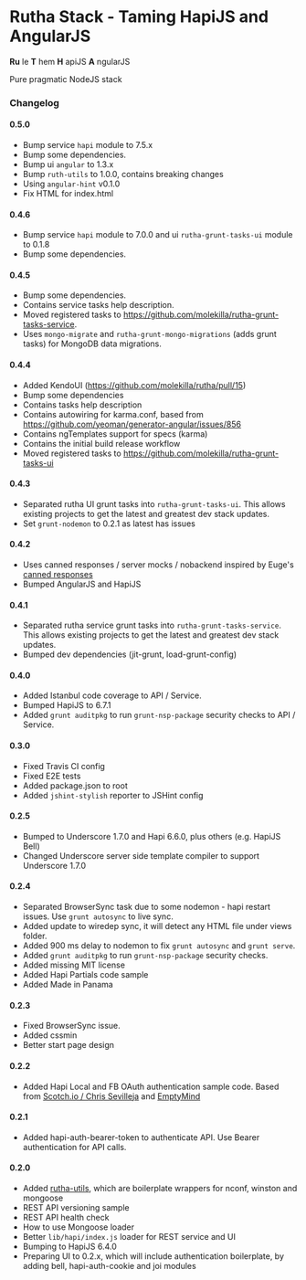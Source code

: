 # Rutha Stack - Taming HapiJS and AngularJS #
**Ru** le 
**T** hem 
**H** apiJS 
**A** ngularJS

Pure pragmatic NodeJS stack

### Changelog ###


#### 0.5.0

* Bump service `hapi` module to 7.5.x
* Bump some dependencies.
* Bump ui `angular` to 1.3.x
* Bump `ruth-utils` to 1.0.0, contains breaking changes
* Using `angular-hint` v0.1.0
* Fix HTML for index.html


#### 0.4.6

* Bump service `hapi` module to 7.0.0 and ui `rutha-grunt-tasks-ui` module to 0.1.8
* Bump some dependencies.


#### 0.4.5

* Bump some dependencies.
* Contains service tasks help description.
* Moved registered tasks to https://github.com/molekilla/rutha-grunt-tasks-service.
* Uses `mongo-migrate` and `rutha-grunt-mongo-migrations` (adds grunt tasks) for MongoDB data migrations.

#### 0.4.4
* Added KendoUI (https://github.com/molekilla/rutha/pull/15)
* Bump some dependencies
* Contains tasks help description
* Contains autowiring for karma.conf, based from https://github.com/yeoman/generator-angular/issues/856
* Contains ngTemplates support for specs (karma)
* Contains the initial build release workflow
* Moved registered tasks to https://github.com/molekilla/rutha-grunt-tasks-ui

#### 0.4.3

* Separated rutha UI grunt tasks into `rutha-grunt-tasks-ui`. This allows existing projects to get the latest and greatest dev stack updates.
* Set `grunt-nodemon` to 0.2.1 as latest has issues

#### 0.4.2

* Uses canned responses / server mocks / nobackend inspired by Euge's [canned responses](https://github.com/euge/canned-responses)
* Bumped AngularJS and HapiJS

#### 0.4.1

* Separated rutha service grunt tasks into `rutha-grunt-tasks-service`. This allows existing projects to get the latest and greatest dev stack updates.
* Bumped dev dependencies (jit-grunt, load-grunt-config)

#### 0.4.0

* Added Istanbul code coverage to API / Service.
* Bumped HapiJS to 6.7.1
* Added `grunt auditpkg` to run `grunt-nsp-package` security checks to API / Service.

#### 0.3.0

* Fixed Travis CI config
* Fixed E2E tests
* Added package.json to root
* Added `jshint-stylish` reporter to JSHint config

#### 0.2.5
* Bumped to Underscore 1.7.0 and Hapi 6.6.0, plus others (e.g. HapiJS Bell)
* Changed Underscore server side template compiler to support Underscore 1.7.0

#### 0.2.4
* Separated BrowserSync task due to some nodemon - hapi restart issues. Use `grunt autosync` to live sync.
* Added update to wiredep sync, it will detect any HTML file under views folder.
* Added 900 ms delay to nodemon to fix `grunt autosync` and `grunt serve`.
* Added `grunt auditpkg` to run `grunt-nsp-package` security checks.
* Added missing MIT license
* Added Hapi Partials code sample
* Added Made in Panama

#### 0.2.3
* Fixed BrowserSync issue.
* Added cssmin
* Better start page design

#### 0.2.2
* Added Hapi Local and FB OAuth authentication sample code. Based from [Scotch.io / Chris Sevilleja](http://scotch.io/tutorials/javascript/easy-node-authentication-setup-and-local) and  [EmptyMind](http://emptymind.me/user-authentication-with-hapi-hapi-auth-cookie-and-mongoose/)

#### 0.2.1
* Added hapi-auth-bearer-token to authenticate API. Use Bearer authentication for API calls.

#### 0.2.0

* Added [rutha-utils](https://github.com/molekilla/rutha-utils), which are boilerplate wrappers for nconf, winston and mongoose
* REST API versioning sample
* REST API health check
* How to use Mongoose loader
* Better `lib/hapi/index.js` loader for REST service and UI
* Bumping to HapiJS 6.4.0
* Preparing UI to 0.2.x, which will include authentication boilerplate, by adding bell, hapi-auth-cookie and joi modules
